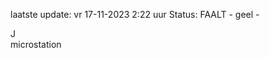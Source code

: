 laatste update: 
vr 17-11-2023  2:22   uur 
Status: FAALT - geel - 
<div class="service R">J</div><div class="service Y">microstation</div>